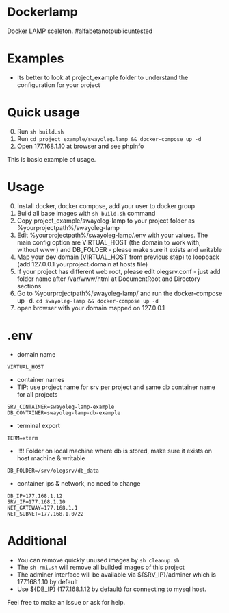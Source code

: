 # Dockerlamp
Docker LAMP sceleton. #alfabetanotpublicuntested


# Examples
- Its better to look at project_example folder to understand the configuration for your project

# Quick usage

0. Run `sh build.sh`
1. Run `cd project_example/swayoleg.lamp && docker-compose up -d`
2. Open 177.168.1.10 at browser and see phpinfo

This is basic example of usage.

# Usage

0. Install docker, docker compose, add your user to docker group
1. Build all base images with `sh build.sh` command
2. Copy project_example/swayoleg-lamp to your project folder as %yourprojectpath%/swayoleg-lamp
3. Edit %yourprojectpath%/swayoleg-lamp/.env with your values. The main config option are VIRTUAL_HOST (the domain to work with, without www ) and DB_FOLDER - please make sure it exists and writable
4. Map your dev domain (VIRTUAL_HOST from previous step) to loopback (add 127.0.0.1 yourproject.domain at hosts file)
5. If your project has different web root, please edit olegsrv.conf - just add folder name after /var/www/html at DocumentRoot and Directory sections
6. Go to %yourprojectpath%/swayoleg-lamp/ and run the docker-compose up -d. `cd swayoleg-lamp && docker-compose up -d`
7. open browser with your domain mapped on 127.0.0.1


# .env

- domain name

`VIRTUAL_HOST`


- container names 
- TIP: use project name for srv per project and same db container name for all projects

`SRV_CONTAINER=swayoleg-lamp-example`\
`DB_CONTAINER=swayoleg-lamp-db-example`


- terminal export

`TERM=xterm`

- !!!! Folder on local machine where db is stored, make sure it exists on host machine & writable

`DB_FOLDER=/srv/olegsrv/db_data`

- container ips & network, no need to change

`DB_IP=177.168.1.12`\
`SRV_IP=177.168.1.10`\
`NET_GATEWAY=177.168.1.1`\
`NET_SUBNET=177.168.1.0/22`

# Additional

- You can remove quickly unused images by `sh cleanup.sh`
- The `sh rmi.sh` will remove all builded images of this project
- The adminer interface will be available via ${SRV_IP}/adminer which is 
177.168.1.10 by default
- Use ${DB_IP} (177.168.1.12 by default) for connecting to mysql host.

Feel free to make an issue or ask for help.